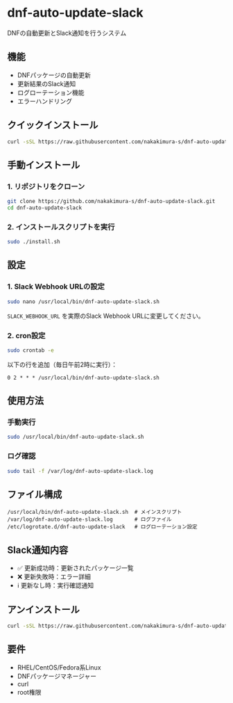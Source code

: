# dnf-auto-update-slack

DNFの自動更新とSlack通知を行うシステム

## 機能

- DNFパッケージの自動更新
- 更新結果のSlack通知
- ログローテーション機能
- エラーハンドリング

## クイックインストール

```bash
curl -sSL https://raw.githubusercontent.com/nakakimura-s/dnf-auto-update-slack/main/install.sh | sudo bash
```

## 手動インストール

### 1. リポジトリをクローン

```bash
git clone https://github.com/nakakimura-s/dnf-auto-update-slack.git
cd dnf-auto-update-slack
```

### 2. インストールスクリプトを実行

```bash
sudo ./install.sh
```

## 設定

### 1. Slack Webhook URLの設定

```bash
sudo nano /usr/local/bin/dnf-auto-update-slack.sh
```

`SLACK_WEBHOOK_URL` を実際のSlack Webhook URLに変更してください。

### 2. cron設定

```bash
sudo crontab -e
```

以下の行を追加（毎日午前2時に実行）：

```
0 2 * * * /usr/local/bin/dnf-auto-update-slack.sh
```

## 使用方法

### 手動実行

```bash
sudo /usr/local/bin/dnf-auto-update-slack.sh
```

### ログ確認

```bash
sudo tail -f /var/log/dnf-auto-update-slack.log
```

## ファイル構成

```
/usr/local/bin/dnf-auto-update-slack.sh  # メインスクリプト
/var/log/dnf-auto-update-slack.log       # ログファイル
/etc/logrotate.d/dnf-auto-update-slack   # ログローテーション設定
```

## Slack通知内容

- ✅ 更新成功時：更新されたパッケージ一覧
- ❌ 更新失敗時：エラー詳細
- ℹ️ 更新なし時：実行確認通知

## アンインストール

```bash
curl -sSL https://raw.githubusercontent.com/nakakimura-s/dnf-auto-update-slack/main/uninstall.sh | sudo bash
```

## 要件

- RHEL/CentOS/Fedora系Linux
- DNFパッケージマネージャー
- curl
- root権限

